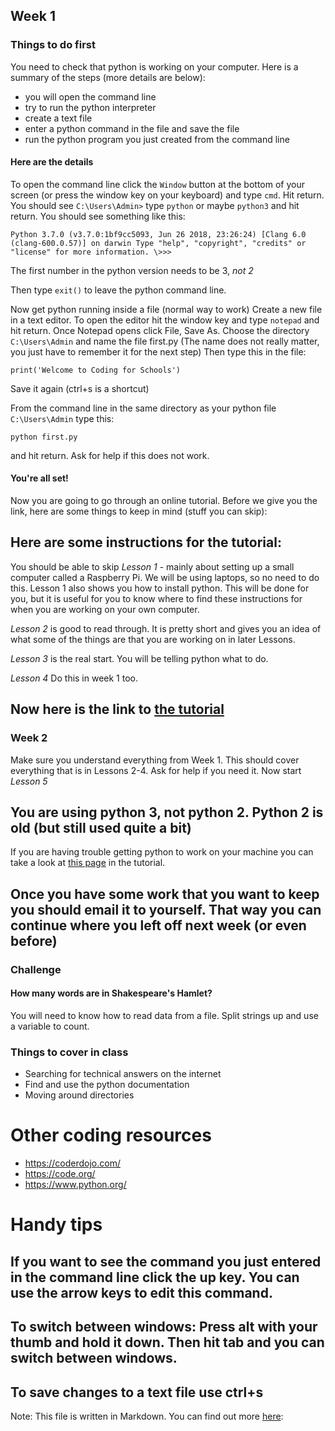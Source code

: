 ## Week 1

### Things to do first
You need to check that python is working on your computer. Here is a summary of the steps (more details are below):
* you will open the command line
* try to run the python interpreter
* create a text file
* enter a python command in the file and save the file
* run the python program you just created from the command line

#### Here are the details

To open the command line click the `Window` button at the bottom of your screen (or press the window key on your keyboard) and type `cmd`. Hit return.
You should see `C:\Users\Admin>`
type `python` or maybe `python3` and hit return.
You should see something like this:

`Python 3.7.0 (v3.7.0:1bf9cc5093, Jun 26 2018, 23:26:24)
[Clang 6.0 (clang-600.0.57)] on darwin
Type "help", "copyright", "credits" or "license" for more information.
\>>>`

The first number in the python version needs to be 3, *not 2*

Then type
`exit()`
to leave the python command line.

Now get python running inside a file (normal way to work)
Create a new file in a text editor. To open the editor hit the window key and type `notepad` and hit return. Once Notepad opens click File, Save As. Choose the directory `C:\Users\Admin` and name the file first.py
(The name does not really matter, you just have to remember it for the next step)
Then type this in the file:

`print('Welcome to Coding for Schools')`

Save it again (ctrl+s is a shortcut)

From the command line in the same directory as your python file `C:\Users\Admin` type this:

`python first.py`

and hit return. Ask for help if this does not work.

#### You're all set!
Now you are going to go through an online tutorial. Before we give you the link, here are some things to keep in mind (stuff you can skip):
## Here are some instructions for the tutorial:
You should be able to skip *Lesson 1* - mainly about setting up a small computer called a Raspberry Pi. We will be using laptops, so no need to do this.
Lesson 1 also shows you how to install python. This will be done for you, but it is useful for you to know where to find these instructions for when you are working on your own computer.

*Lesson 2* is good to read through. It is pretty short and gives you an idea of what some of the things are that you are working on in later Lessons.

*Lesson 3* is the real start. You will be telling python what to do.

*Lesson 4* Do this in week 1 too.

## Now here is the link to [the tutorial](http://www.letslearnpython.com/learn/)


### Week 2
Make sure you understand everything from Week 1. This should cover everything that is in Lessons 2-4. Ask for help if you need it.
Now start *Lesson 5*




## You are using python 3, not python 2. Python 2 is old (but still used quite a bit)

If you are having trouble getting python to work on your machine you can take a look at [this page](http://www.letslearnpython.com/learn/lesson/1/step/3/) in the tutorial.

## Once you have some work that you want to keep you should email it to yourself. That way you can continue where you left off next week (or even before)


### Challenge
#### How many words are in Shakespeare's Hamlet?
You will need to know how to read data from a file. Split strings up and use a variable to count.

### Things to cover in class
* Searching for technical answers on the internet
* Find and use the python documentation
* Moving around directories


# Other coding resources
* https://coderdojo.com/
* https://code.org/
* https://www.python.org/

# Handy tips
## If you want to see the command you just entered in the command line click the up key. You can use the arrow keys to edit this command.
## To switch between windows: Press alt with your thumb and hold it down. Then hit tab and you can switch between windows.
## To save changes to a text file use ctrl+s


Note: This file is written in Markdown. You can find out more [here](https://en.wikipedia.org/wiki/Markdown):
